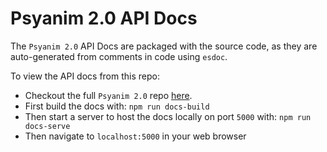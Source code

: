 # Psyanim 2.0 API Docs

The `Psyanim 2.0` API Docs are packaged with the source code, as they are auto-generated from comments in code  using `esdoc`.

To view the API docs from this repo:

- Checkout the full `Psyanim 2.0` repo [here](https://github.com/thefinnlab/psyanim-2.git).
- First build the docs with: `npm run docs-build`
- Then start a server to host the docs locally on port `5000` with: `npm run docs-serve`
- Then navigate to `localhost:5000` in your web browser